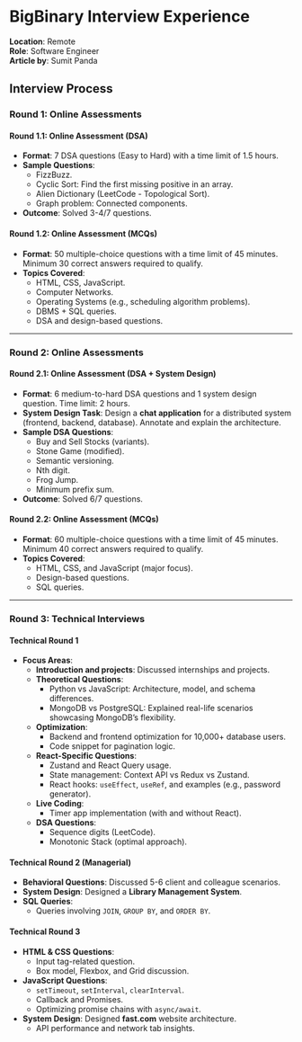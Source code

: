 # BigBinary Interview Experience

**Location**: Remote  <br/>
**Role**: Software Engineer  <br/>
**Article by**: Sumit Panda

## Interview Process  

### Round 1: Online Assessments  

#### Round 1.1: Online Assessment (DSA)  
- **Format**: 7 DSA questions (Easy to Hard) with a time limit of 1.5 hours.  
- **Sample Questions**:  
  - FizzBuzz.  
  - Cyclic Sort: Find the first missing positive in an array.  
  - Alien Dictionary (LeetCode - Topological Sort).  
  - Graph problem: Connected components.  
- **Outcome**: Solved 3-4/7 questions.  

#### Round 1.2: Online Assessment (MCQs)  
- **Format**: 50 multiple-choice questions with a time limit of 45 minutes. Minimum 30 correct answers required to qualify.  
- **Topics Covered**:  
  - HTML, CSS, JavaScript.  
  - Computer Networks.  
  - Operating Systems (e.g., scheduling algorithm problems).  
  - DBMS + SQL queries.  
  - DSA and design-based questions.  

---

### Round 2: Online Assessments  

#### Round 2.1: Online Assessment (DSA + System Design)  
- **Format**: 6 medium-to-hard DSA questions and 1 system design question. Time limit: 2 hours.  
- **System Design Task**: Design a **chat application** for a distributed system (frontend, backend, database). Annotate and explain the architecture.  
- **Sample DSA Questions**:  
  - Buy and Sell Stocks (variants).  
  - Stone Game (modified).  
  - Semantic versioning.  
  - Nth digit.  
  - Frog Jump.  
  - Minimum prefix sum.  
- **Outcome**: Solved 6/7 questions.  

#### Round 2.2: Online Assessment (MCQs)  
- **Format**: 60 multiple-choice questions with a time limit of 45 minutes. Minimum 40 correct answers required to qualify.  
- **Topics Covered**:  
  - HTML, CSS, and JavaScript (major focus).  
  - Design-based questions.  
  - SQL queries.  

---

### Round 3: Technical Interviews  

#### Technical Round 1  
- **Focus Areas**:  
  - **Introduction and projects**: Discussed internships and projects.  
  - **Theoretical Questions**:  
    - Python vs JavaScript: Architecture, model, and schema differences.  
    - MongoDB vs PostgreSQL: Explained real-life scenarios showcasing MongoDB’s flexibility.  
  - **Optimization**:  
    - Backend and frontend optimization for 10,000+ database users.  
    - Code snippet for pagination logic.  
  - **React-Specific Questions**:  
    - Zustand and React Query usage.  
    - State management: Context API vs Redux vs Zustand.  
    - React hooks: `useEffect`, `useRef`, and examples (e.g., password generator).  
  - **Live Coding**:  
    - Timer app implementation (with and without React).  
  - **DSA Questions**:  
    - Sequence digits (LeetCode).  
    - Monotonic Stack (optimal approach).  

#### Technical Round 2 (Managerial)  
- **Behavioral Questions**: Discussed 5-6 client and colleague scenarios.  
- **System Design**: Designed a **Library Management System**.  
- **SQL Queries**:  
  - Queries involving `JOIN`, `GROUP BY`, and `ORDER BY`.  

#### Technical Round 3  
- **HTML & CSS Questions**:  
  - Input tag-related question.  
  - Box model, Flexbox, and Grid discussion.  
- **JavaScript Questions**:  
  - `setTimeout`, `setInterval`, `clearInterval`.  
  - Callback and Promises.  
  - Optimizing promise chains with `async/await`.  
- **System Design**: Designed **fast.com** website architecture.  
  - API performance and network tab insights.  

